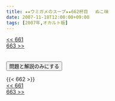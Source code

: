 ```yaml
---
title: ★★ウミガメのスープ★★662杯目 　ぬこ味
date: 2007-11-18T12:00:00+09:00
tags: [2007年,オカルト板]
---
```

<div class="th_left"><a href="../661"><< 661</a></div>
<div class="th_right"><a href="../663">663 >></a></div>
<br><br>
<script src="../../js/cupsoup.js"></script>
<form>
<input type="button" value="問題と解説のみにする" onClick="toggleCupsoup()">
</form>
{{< 662 >}}
<div class="th_left"><a href="../661"><< 661</a></div>
<div class="th_right"><a href="../663">663 >></a></div>